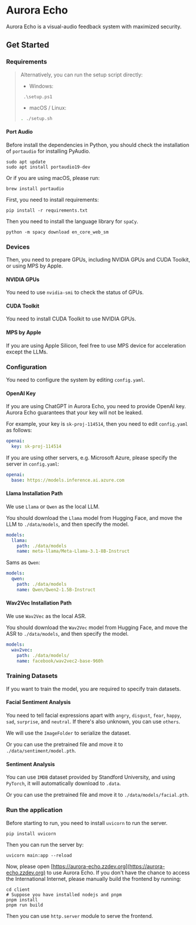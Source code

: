 # Aurora Echo

Aurora Echo is a visual-audio feedback system with maximized security.

## Get Started

### Requirements

> Alternatively, you can run the setup script directly:
> 
> - Windows:
>  ```pwsh
>   .\setup.ps1
>  ```
> - macOS / Linux:
>  ```sh
>  . ./setup.sh
>  ```

#### Port Audio

Before install the dependencies in Python, you should check the installation of `portaudio` for installing PyAudio.

```shell
sudo apt update
sudo apt install portaudio19-dev
```

Or if you are using macOS, please run:

```shell
brew install portaudio
```

First, you need to install requirements:

```shell
pip install -r requirements.txt
```

Then you need to install the language library for `spaCy`.

```shell
python -m spacy download en_core_web_sm
```

### Devices

Then, you need to prepare GPUs, including NVIDIA GPUs and CUDA Toolkit, or using MPS by Apple.

#### NVIDIA GPUs

You need to use `nvidia-smi` to check the status of GPUs.

#### CUDA Toolkit

You need to install CUDA Toolkit to use NVIDIA GPUs.

#### MPS by Apple

If you are using Apple Silicon, feel free to use MPS device for acceleration except the LLMs.

### Configuration

You need to configure the system by editing `config.yaml`.

#### OpenAI Key

If you are using ChatGPT in Aurora Echo, you need to provide OpenAI key. Aurora Echo guarantees that your key will not be leaked.

For example, your key is `sk-proj-114514`, then you need to edit `config.yaml` as follows:

```yaml
openai:
  key: sk-proj-114514
```

If you are using other servers, e.g. Microsoft Azure, please specify the server in `config.yaml`:

```yaml
openai:
  base: https://models.inference.ai.azure.com
```

#### Llama Installation Path

We use `Llama` or `Qwen` as the local LLM.

You should download the `Llama` model from Hugging Face, and move the LLM to `./data/models`, and then specify the model.

```yaml
models:
  llama:
    path: ./data/models
    name: meta-llama/Meta-Llama-3.1-8B-Instruct
```

Sams as `Qwen`:

```yaml
models:
  qwen:
    path: ./data/models
    name: Qwen/Qwen2-1.5B-Instruct
```

#### Wav2Vec Installation Path

We use `Wav2Vec` as the local ASR.

You should download the `Wav2Vec` model from Hugging Face, and move the ASR to `./data/models`, and then specify the model.

```yaml
models:
  wav2vec:
    path: ./data/models/
    name: facebook/wav2vec2-base-960h
```

### Training Datasets

If you want to train the model, you are required to specify train datasets.

#### Facial Sentiment Analysis

You need to tell facial expressions apart with `angry`, `disgust`, `fear`, `happy`, `sad`, `surprise`, and `neutral`. If there's also unknown, you can use `others`.

We will use the `ImageFolder` to serialize the dataset.

Or you can use the pretrained file and move it to `./data/sentiment/model.pth`.

#### Sentiment Analysis

You can use `IMDB` dataset provided by Standford University, and using `PyTorch`, it will automatically download to `.data`.

Or you can use the pretrained file and move it to `./data/models/facial.pth`.

### Run the application

Before starting to run, you need to install `uvicorn` to run the server.

```shell
pip install uvicorn
```

Then you can run the server by:

```shell
uvicorn main:app --reload
```

Now, please open [https://aurora-echo.zzdev.org](https://aurora-echo.zzdev.org) to use Aurora Echo. If you don't have the chance to access the International Internet, please manually build the frontend by running:

```shell
cd client
# Suppose you have installed nodejs and pnpm
pnpm install
pnpm run build
```

Then you can use `http.server` module to serve the frontend.
